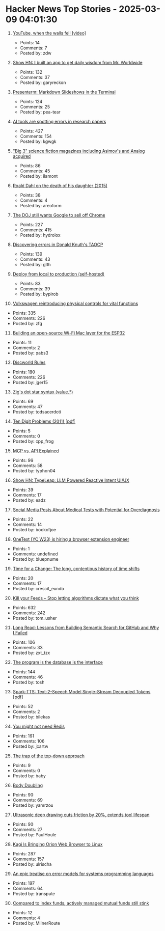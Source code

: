 # Hacker News Top Stories - 2025-03-09 04:01:30

1. [YouTube, when the walls fell [video]](https://www.youtube.com/watch?v=l0jw_Q23NIU)
   - Points: 14
   - Comments: 7
   - Posted by: zdw

2. [Show HN: I built an app to get daily wisdom from Mr. Worldwide](https://daale.club/)
   - Points: 132
   - Comments: 37
   - Posted by: garyreckon

3. [Presenterm: Markdown Slideshows in the Terminal](https://github.com/mfontanini/presenterm)
   - Points: 124
   - Comments: 25
   - Posted by: pea-tear

4. [AI tools are spotting errors in research papers](https://www.nature.com/articles/d41586-025-00648-5)
   - Points: 427
   - Comments: 154
   - Posted by: kgwgk

5. ["Big 3" science fiction magazines including Asimov's and Analog acquired](https://jasonsanford.substack.com/p/genre-grapevine-for-last-half-of)
   - Points: 86
   - Comments: 45
   - Posted by: ilamont

6. [Roald Dahl on the death of his daughter (2015)](https://www.telegraph.co.uk/books/authors/roald-dahls-darkest-hour/)
   - Points: 38
   - Comments: 4
   - Posted by: areoform

7. [The DOJ still wants Google to sell off Chrome](https://www.wired.com/story/the-doj-still-wants-google-to-divest-chrome/)
   - Points: 227
   - Comments: 415
   - Posted by: hydrolox

8. [Discovering errors in Donald Knuth's TAOCP](https://glthr.com/discovering-errors-in-donald-knuths-taocp)
   - Points: 139
   - Comments: 43
   - Posted by: glth

9. [Deploy from local to production (self-hosted)](https://github.com/bypirob/airo)
   - Points: 83
   - Comments: 39
   - Posted by: bypirob

10. [Volkswagen reintroducing physical controls for vital functions](https://www.autocar.co.uk/car-news/new-cars/volkswagen-reintroducing-physical-controls-vital-functions)
   - Points: 335
   - Comments: 226
   - Posted by: zfg

11. [Building an open-source Wi-Fi Mac layer for the ESP32](https://esp32-open-mac.be)
   - Points: 11
   - Comments: 2
   - Posted by: pabs3

12. [Discworld Rules](https://contraptions.venkateshrao.com/p/discworld-rules)
   - Points: 180
   - Comments: 226
   - Posted by: jger15

13. [Zig's dot star syntax (value.*)](https://www.openmymind.net/Zig-Dot-Star-Syntax/)
   - Points: 69
   - Comments: 47
   - Posted by: todsacerdoti

14. [Ten Digit Problems (2011) [pdf]](https://people.maths.ox.ac.uk/trefethen/publication/PDF/2011_137.pdf)
   - Points: 5
   - Comments: 0
   - Posted by: cpp_frog

15. [MCP vs. API Explained](https://norahsakal.com/blog/mcp-vs-api-model-context-protocol-explained/)
   - Points: 96
   - Comments: 58
   - Posted by: typhon04

16. [Show HN: TypeLeap: LLM Powered Reactive Intent UI/UX](https://www.typeleap.com/)
   - Points: 39
   - Comments: 17
   - Posted by: eadz

17. [Social Media Posts About Medical Tests with Potential for Overdiagnosis](https://jamanetwork.com/journals/jamanetworkopen/fullarticle/2830758)
   - Points: 22
   - Comments: 14
   - Posted by: bookofjoe

18. [OneText (YC W23) is hiring a browser extension engineer](undefined)
   - Points: 1
   - Comments: undefined
   - Posted by: bluepnume

19. [Time for a Change: The long, contentious history of time shifts](https://worldhistory.substack.com/p/time-for-a-change)
   - Points: 20
   - Comments: 17
   - Posted by: crescit_eundo

20. [Kill your Feeds – Stop letting algorithms dictate what you think](https://usher.dev/posts/2025-03-08-kill-your-feeds/)
   - Points: 632
   - Comments: 242
   - Posted by: tom_usher

21. [Long Read: Lessons from Building Semantic Search for GitHub and Why I Failed](https://tzx.notion.site/What-I-Learned-Building-a-Free-Semantic-Search-Tool-for-GitHub-and-Why-I-Failed-1a09b742c7918033b318f3a5d7dc9751)
   - Points: 106
   - Comments: 33
   - Posted by: zxt_tzx

22. [The program is the database is the interface](https://www.scattered-thoughts.net/writing/the-program-is-the-database-is-the-interface/)
   - Points: 144
   - Comments: 46
   - Posted by: tosh

23. [Spark-TTS: Text-2-Speech Model Single-Stream Decoupled Tokens [pdf]](https://arxiv.org/abs/2503.01710)
   - Points: 52
   - Comments: 2
   - Posted by: bilekas

24. [You might not need Redis](https://www.viblo.se/posts/no-need-redis/)
   - Points: 161
   - Comments: 106
   - Posted by: jcartw

25. [The trap of the top-down approach](https://www.cryptologie.net/article/625/the-trap-of-the-top-down-approach/)
   - Points: 9
   - Comments: 0
   - Posted by: baby

26. [Body Doubling](https://bodydoubling.com/)
   - Points: 90
   - Comments: 69
   - Posted by: yamrzou

27. [Ultrasonic deep drawing cuts friction by 20%, extends tool lifespan](https://techxplore.com/news/2025-02-ultrasonic-deep-friction-tool-lifespan.html)
   - Points: 90
   - Comments: 27
   - Posted by: PaulHoule

28. [Kagi Is Bringing Orion Web Browser to Linux](https://www.omgubuntu.co.uk/2025/03/kag-orion-web-browser-coming-to-linux)
   - Points: 287
   - Comments: 157
   - Posted by: ulrischa

29. [An epic treatise on error models for systems programming languages](https://typesanitizer.com/blog/errors.html)
   - Points: 197
   - Comments: 64
   - Posted by: transpute

30. [Compared to index funds, actively managed mutual funds still stink](https://www.latimes.com/business/story/2025-03-06/the-results-are-in-during-2024-actively-managed-mutual-funds-again-stank)
   - Points: 12
   - Comments: 4
   - Posted by: MilnerRoute

